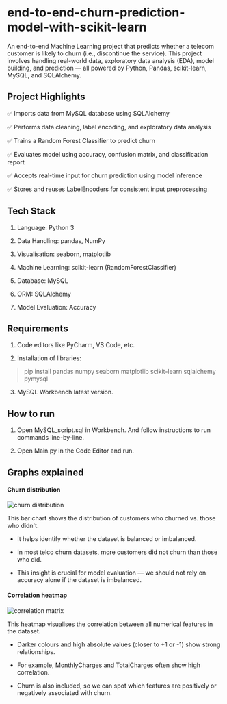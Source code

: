 # end-to-end-churn-prediction-model-with-scikit-learn
An end-to-end Machine Learning project that predicts whether a telecom customer is likely to churn (i.e., discontinue the service). This project involves handling real-world data, exploratory data analysis (EDA), model building, and prediction — all powered by Python, Pandas, scikit-learn, MySQL, and SQLAlchemy.

## Project Highlights
✅ Imports data from MySQL database using SQLAlchemy

✅ Performs data cleaning, label encoding, and exploratory data analysis

✅ Trains a Random Forest Classifier to predict churn

✅ Evaluates model using accuracy, confusion matrix, and classification report

✅ Accepts real-time input for churn prediction using model inference

✅ Stores and reuses LabelEncoders for consistent input preprocessing

## Tech Stack
1. Language: Python 3

2. Data Handling: pandas, NumPy

3. Visualisation: seaborn, matplotlib

4. Machine Learning: scikit-learn (RandomForestClassifier)

5. Database: MySQL

6. ORM: SQLAlchemy

7. Model Evaluation: Accuracy

## Requirements

1. Code editors like PyCharm, VS Code, etc.
   
2. Installation of libraries:
>pip install pandas numpy seaborn matplotlib scikit-learn sqlalchemy pymysql

3. MySQL Workbench latest version.
   
## How to run

1. Open MySQL_script.sql in Workbench. And follow instructions to run commands line-by-line.

2. Open Main.py in the Code Editor and run.

## Graphs explained

#### Churn distribution
   
![churn distribution](https://github.com/user-attachments/assets/ca0c9e13-541b-44a5-8310-cd44cba372c0)

This bar chart shows the distribution of customers who churned vs. those who didn't.

- It helps identify whether the dataset is balanced or imbalanced.

- In most telco churn datasets, more customers did not churn than those who did.

- This insight is crucial for model evaluation — we should not rely on accuracy alone if the dataset is imbalanced.

#### Correlation heatmap

![correlation matrix](https://github.com/user-attachments/assets/6bbbc277-d7fd-4417-a3f6-fc82b0664182)

This heatmap visualises the correlation between all numerical features in the dataset.

- Darker colours and high absolute values (closer to +1 or -1) show strong relationships.

- For example, MonthlyCharges and TotalCharges often show high correlation.

- Churn is also included, so we can spot which features are positively or negatively associated with churn.
